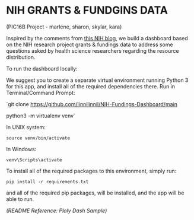 # NIH GRANTS & FUNDGINS DATA
(PIC16B Project - marlene, sharon, skylar, kara)

Inspired by the comments from [this NIH blog](https://nexus.od.nih.gov/all/2022/01/18/inequalities-in-the-distribution-of-national-institutes-of-health-research-project-grant-funding/), we build a dashboard based on the NIH research project grants & fundings data to address some questions asked by health science researchers regarding the resource distribution.   

To run the dashboard locally:

We suggest you to create a separate virtual environment running Python 3 for this app, and install all of the required dependencies there. Run in Terminal/Command Prompt:

`git clone https://github.com/linnilinnil/NIH-Fundings-Dashboard/main

python3 -m virtualenv venv`

In UNIX system:

`source venv/bin/activate`

In Windows:

`venv\Scripts\activate`

To install all of the required packages to this environment, simply run:

`pip install -r requirements.txt`

and all of the required pip packages, will be installed, and the app will be able to run.

*(README Reference: Ploly Dash Sample)*
